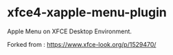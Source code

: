 # xfce4-xapple-menu-plugin
Apple Menu on XFCE Desktop Environment.

Forked from : https://www.xfce-look.org/p/1529470/

